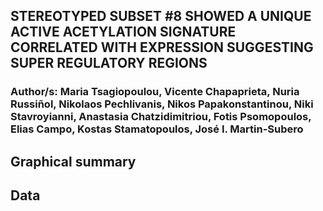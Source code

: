 ## STEREOTYPED SUBSET #8 SHOWED A UNIQUE ACTIVE ACETYLATION SIGNATURE CORRELATED WITH EXPRESSION SUGGESTING SUPER REGULATORY REGIONS

### Author/s: Maria Tsagiopoulou, Vicente Chapaprieta, Nuria Russiñol, Nikolaos Pechlivanis, Nikos Papakonstantinou,  Niki Stavroyianni, Anastasia Chatzidimitriou, Fotis Psomopoulos, Elias Campo, Kostas Stamatopoulos, José I. Martin-Subero

## Graphical summary

## Data
